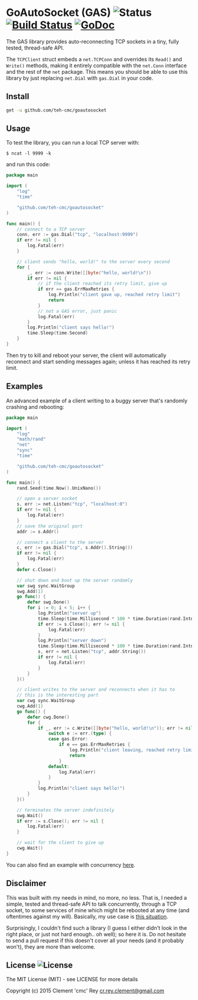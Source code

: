 # GoAutoSocket (GAS) ![Status](https://img.shields.io/badge/status-stable-green.svg?style=plastic) [![Build Status](http://img.shields.io/travis/teh-cmc/goautosocket.svg?style=plastic)](https://travis-ci.org/teh-cmc/goautosocket) [![GoDoc](http://img.shields.io/badge/go-documentation-blue.svg?style=plastic)](http://godoc.org/github.com/teh-cmc/goautosocket)

The GAS library provides auto-reconnecting TCP sockets in a tiny, fully tested, thread-safe API.

The `TCPClient` struct embeds a `net.TCPConn` and overrides its `Read()` and `Write()` methods, making it entirely compatible with the `net.Conn` interface and the rest of the `net` package.
This means you should be able to use this library by just replacing `net.Dial` with `gas.Dial` in your code.

## Install

```bash
get -u github.com/teh-cmc/goautosocket
```

## Usage

To test the library, you can run a local TCP server with:

    $ ncat -l 9999 -k

and run this code:

```go
package main

import (
    "log"
    "time"

    "github.com/teh-cmc/goautosocket"
)

func main() {
    // connect to a TCP server
    conn, err := gas.Dial("tcp", "localhost:9999")
    if err != nil {
        log.Fatal(err)
    }

    // client sends "hello, world!" to the server every second
    for {
        _, err := conn.Write([]byte("hello, world!\n"))
        if err != nil {
            // if the client reached its retry limit, give up
            if err == gas.ErrMaxRetries {
                log.Println("client gave up, reached retry limit")
                return
            }
            // not a GAS error, just panic
            log.Fatal(err)
        }
        log.Println("client says hello!")
        time.Sleep(time.Second)
    }
}
```

Then try to kill and reboot your server, the client will automatically reconnect and start sending messages again; unless it has reached its retry limit.

## Examples

An advanced example of a client writing to a buggy server that's randomly crashing and rebooting:

```go
package main

import (
    "log"
    "math/rand"
    "net"
    "sync"
    "time"

    "github.com/teh-cmc/goautosocket"
)

func main() {
    rand.Seed(time.Now().UnixNano())

    // open a server socket
    s, err := net.Listen("tcp", "localhost:0")
    if err != nil {
        log.Fatal(err)
    }
    // save the original port
    addr := s.Addr()

    // connect a client to the server
    c, err := gas.Dial("tcp", s.Addr().String())
    if err != nil {
        log.Fatal(err)
    }
    defer c.Close()

    // shut down and boot up the server randomly
    var swg sync.WaitGroup
    swg.Add(1)
    go func() {
        defer swg.Done()
        for i := 0; i < 5; i++ {
            log.Println("server up")
            time.Sleep(time.Millisecond * 100 * time.Duration(rand.Intn(20)))
            if err := s.Close(); err != nil {
                log.Fatal(err)
            }
            log.Println("server down")
            time.Sleep(time.Millisecond * 100 * time.Duration(rand.Intn(20)))
            s, err = net.Listen("tcp", addr.String())
            if err != nil {
                log.Fatal(err)
            }
        }
    }()

    // client writes to the server and reconnects when it has to
    // this is the interesting part
    var cwg sync.WaitGroup
    cwg.Add(1)
    go func() {
        defer cwg.Done()
        for {
            if _, err := c.Write([]byte("hello, world!\n")); err != nil {
                switch e := err.(type) {
                case gas.Error:
                    if e == gas.ErrMaxRetries {
                        log.Println("client leaving, reached retry limit")
                        return
                    }
                default:
                    log.Fatal(err)
                }
            }
            log.Println("client says hello!")
        }
    }()

    // terminates the server indefinitely
    swg.Wait()
    if err := s.Close(); err != nil {
        log.Fatal(err)
    }

    // wait for the client to give up
    cwg.Wait()
}
```

You can also find an example with concurrency [here](https://github.com/teh-cmc/goautosocket/blob/master/tcp_client_test.go#L97).

## Disclaimer

This was built with my needs in mind, no more, no less. That is, I needed a simple, tested and thread-safe API to talk concurrently, through a TCP socket, to some services of mine which might be rebooted at any time (and oftentimes against my will).
Basically, my use case is [this situation](https://github.com/teh-cmc/goautosocket/blob/master/tcp_client_test.go#L97).

Surprisingly, I couldn't find such a library (I guess I either didn't look in the right place, or just not hard enough.. oh well); so here it is.
Do not hesitate to send a pull request if this doesn't cover all your needs (and it probably won't), they are more than welcome.

## License ![License](https://img.shields.io/badge/license-MIT-blue.svg?style=plastic)

The MIT License (MIT) - see LICENSE for more details

Copyright (c) 2015  Clement 'cmc' Rey  <cr.rey.clement@gmail.com>
